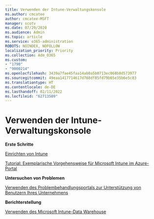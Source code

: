 ```yaml
---
title: Verwenden der Intune-Verwaltungskonsole
ms.author: cmcatee
author: cmcatee-MSFT
manager: scotv
ms.date: 07/29/2020
ms.audience: Admin
ms.topic: article
ms.service: o365-administration
ROBOTS: NOINDEX, NOFOLLOW
localization_priority: Priority
ms.collection: Adm_O365
ms.custom:
- "1790"
- "9000214"
ms.openlocfilehash: 3439a7fae45faa14ab0a5b0713ec068b0d573977
ms.sourcegitcommit: 49eaa1417714617d768df85fd79b65e35b6e5c83
ms.translationtype: HT
ms.contentlocale: de-DE
ms.lasthandoff: 02/11/2022
ms.locfileid: "62713509"
---
```

# <a name="using-the-intune-admin-console"></a>Verwenden der Intune-Verwaltungskonsole

**Erste Schritte**

[Einrichten von Intune](https://docs.microsoft.com/intune/setup-steps)

[Tutorial: Exemplarische Vorgehensweise für Microsoft Intune im Azure-Portal](https://docs.microsoft.com/intune/tutorial-walkthrough-intune-portal)

**Untersuchen von Problemen**

[Verwenden des Problembehandlungsportals zur Unterstützung von Benutzern Ihres Unternehmens](https://docs.microsoft.com/intune/help-desk-operators)

**Berichterstellung**

[Verwenden des Microsoft Intune-Data Warehouse](https://docs.microsoft.com/intune/reports-nav-create-intune-reports)